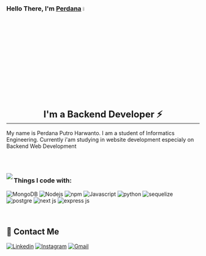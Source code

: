 ### Hello There, I'm <strong style="text-decoration: underline">Perdana</strong> <a href="https://perdanaph.github.io/mybio/index.html"><img src="https://media.giphy.com/media/hvRJCLFzcasrR4ia7z/giphy.gif" width="5%"></a>

<br/>
<h1 style="text-align:center; font-size: 24px; font-weight: bolder; border-bottom: 1px solid"> I'm a Backend Developer ⚡</h1>
<p>
My name is Perdana Putro Harwanto. I am a student of Informatics Engineering. Currently i'am studying in website development especialy on Backend Web Development
</p>


<br/>
<br/>
<p>
  <img align="left" src="https://github-readme-stats.vercel.app/api/top-langs/?username=perdanaph&layout=compact&theme=dracula" />
</p>



### Things I code with:
<p>
  <img alt="MongoDB" src="https://img.shields.io/badge/MongoDB-%234ea94b.svg?style=for-the-badge&logo=mongodb&logoColor=white" />
  <img alt="Nodejs" src="https://img.shields.io/badge/node.js-6DA55F?style=for-the-badge&logo=node.js&logoColor=white" />
  <img alt="npm" src="https://img.shields.io/badge/NPM-%23000000.svg?style=for-the-badge&logo=npm&logoColor=white" />
  <img alt="Javascript" src="https://img.shields.io/badge/JavaScript-F7DF1E?style=for-the-badge&logo=javascript&logoColor=black" />
  <img alt="python" src="https://img.shields.io/badge/python-3670A0?style=for-the-badge&logo=python&logoColor=ffdd54" />
  <img alt="sequelize" src="https://img.shields.io/badge/Sequelize-52B0E7?style=for-the-badge&logo=Sequelize&logoColor=white" />
  <img alt="postgre" src="https://img.shields.io/badge/postgres-%23316192.svg?style=for-the-badge&logo=postgresql&logoColor=white" />
  <img alt="next js" src="https://img.shields.io/badge/Next-black?style=for-the-badge&logo=next.js&logoColor=white" />
  <img alt="express js" src="https://img.shields.io/badge/Express.js-404D59?style=for-the-badge" />
</p>

<br/>
<h2>🤝 Contact Me</h2>

[![Linkedin](https://img.icons8.com/color/48/000000/linkedin.png)](https://www.linkedin.com/in/perdana-putro-harwanto-1515a5245/)
[![Instagram](https://img.icons8.com/fluency/48/000000/instagram-new.png)](https://www.instagram.com/per.danaph/)
[![Gmail](https://img.icons8.com/color/48/000000/gmail-new.png)](mailto:danangputro9@gmail.com)


